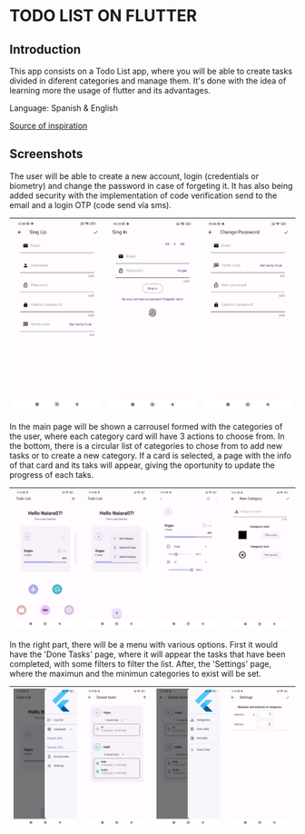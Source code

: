 # TODO LIST ON FLUTTER

## Introduction

This app consists on a Todo List app, where you will be able to create tasks divided in diferent categories and manage them. It's done with the idea of learning more the usage of flutter and its advantages.

Language: Spanish & English

[Source of inspiration](https://github.com/asjqkkkk/flutter-todos)

## Screenshots

The user will be able to create a new account, login (credentials or biometry) and change the password in case of forgeting it. It has also being added security with the implementation of code verification send to the email and a login OTP (code send vía sms).

| ![SignUp](images/SingUp.jpg) | ![LogIn](images/LogIn.jpg) | ![ChangePass](images/ChangePass.jpg) |
|:---:|:---:|:---:|

In the main page will be shown a carrousel formed with the categories of the user, where each category card will have 3 actions to choose from. In the bottom, there is a circular list of categories to chose from to add new tasks or to create a new category. If a card is selected, a page with the info of that card and its taks will appear, giving the oportunity to update the progress of each taks. 

| ![Main](images/Main.jpg) | ![CategoryOptions](images/CategoryOptions.jpg) | ![CategoryInfo](images/CategoryInfo.jpg) | ![NewCategory](images/NewCategory.jpg) |
|:---:|:---:|:---:|:---:|

In the right part, there will be a menu with various options. First it would have the 'Done Tasks' page, where it will appear the tasks that have been completed, with some filters to filter the list. After, the 'Settings' page, where the maximun and the minimun categories to exist will be set.

|  ![Menu](images/Menu.jpg) | ![DoneTasks](images/DoneTasks.jpg) | ![DoneTasksFilter](images/DoneTasksFilter.jpg) | ![Settings](images/Settings.jpg) |
|:---:|:---:|:---:|:---:|